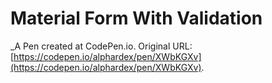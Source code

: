 # Material Form With Validation
 _A Pen created at CodePen.io. Original URL: [https://codepen.io/alphardex/pen/XWbKGXv](https://codepen.io/alphardex/pen/XWbKGXv).

 